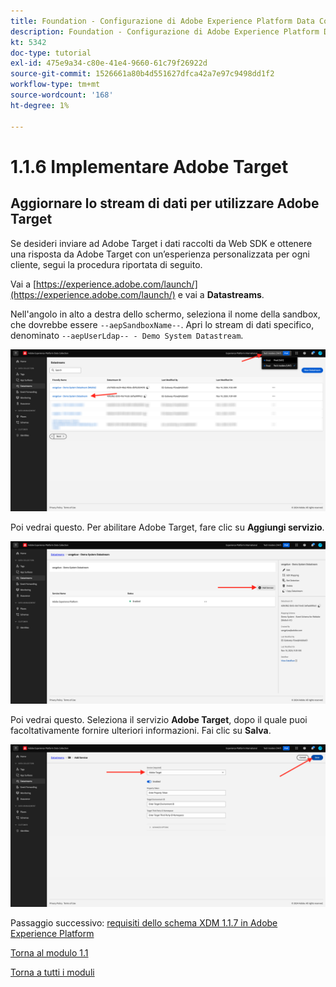 ```yaml
---
title: Foundation - Configurazione di Adobe Experience Platform Data Collection e dell’estensione Web SDK - Implementare Adobe Target
description: Foundation - Configurazione di Adobe Experience Platform Data Collection e dell’estensione Web SDK - Implementare Adobe Target
kt: 5342
doc-type: tutorial
exl-id: 475e9a34-c80e-41e4-9660-61c79f26922d
source-git-commit: 1526661a80b4d551627dfca42a7e97c9498dd1f2
workflow-type: tm+mt
source-wordcount: '168'
ht-degree: 1%

---
```


# 1.1.6 Implementare Adobe Target

## Aggiornare lo stream di dati per utilizzare Adobe Target

Se desideri inviare ad Adobe Target i dati raccolti da Web SDK e ottenere una risposta da Adobe Target con un’esperienza personalizzata per ogni cliente, segui la procedura riportata di seguito.

Vai a [https://experience.adobe.com/launch/](https://experience.adobe.com/launch/) e vai a **Datastreams**.

Nell&#39;angolo in alto a destra dello schermo, seleziona il nome della sandbox, che dovrebbe essere `--aepSandboxName--`. Apri lo stream di dati specifico, denominato `--aepUserLdap-- - Demo System Datastream`.

![Fai clic sull&#39;icona Configurazione di Edge nell&#39;area di navigazione a sinistra](./images/edgeconfig1b.png)

Poi vedrai questo. Per abilitare Adobe Target, fare clic su **Aggiungi servizio**.

![Debugger AEP](./images/aa2.png)

Poi vedrai questo. Seleziona il servizio **Adobe Target**, dopo il quale puoi facoltativamente fornire ulteriori informazioni. Fai clic su **Salva**.

![Debugger AEP](./images/at1.png)

Passaggio successivo: [requisiti dello schema XDM 1.1.7 in Adobe Experience Platform](./ex7.md)

[Torna al modulo 1.1](./data-ingestion-launch-web-sdk.md)

[Torna a tutti i moduli](./../../../overview.md)
